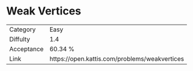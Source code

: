 # Weak Vertices

<table>
    <tr>
        <td>Category</td>
        <td>Easy</td>
    </tr>
    <tr>
        <td>Diffulty</td>
        <td>1.4</td>
    </tr>
    <tr>
        <td>Acceptance</td>
        <td>60.34 %</td>
    </tr>
    <tr>
        <td>Link</td>
        <td>https://open.kattis.com/problems/weakvertices</td>
    </tr>
</table>
